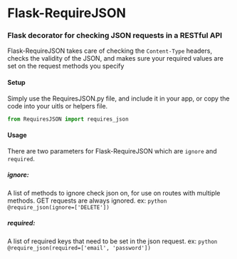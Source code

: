 # Flask-RequireJSON

### Flask decorator for checking JSON requests in a RESTful API

Flask-RequireJSON takes care of checking the ```Content-Type``` headers, checks the validity of the JSON, and makes sure your required values are set on the request methods you specify

#### Setup

Simply use the RequiresJSON.py file, and include it in your app, or copy the code into your uitls or helpers file.

``` python
from RequiresJSON import requires_json
```

#### Usage

There are two parameters for Flask-RequireJSON which are ``` ignore ``` and ``` required ```.

##### ignore:
A list of methods to ignore check json on, for use on routes with multiple methods. GET requests are always ignored. 
ex: ``` python @require_json(ignore=['DELETE']) ``` 

##### required:
A list of required keys that need to be set in the json request. 
ex: ``` python @require_json(required=['email', 'password']) ```



